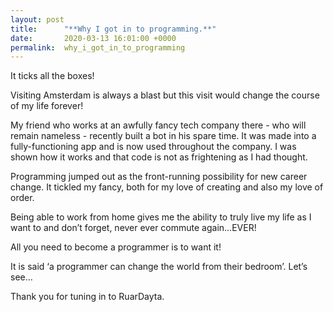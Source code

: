 ```yaml
---
layout: post
title:      "**Why I got in to programming.**"
date:       2020-03-13 16:01:00 +0000
permalink:  why_i_got_in_to_programming
---
```



It ticks all the boxes!

Visiting Amsterdam is always a blast but this visit would change the course of my life forever!


My friend who works at an awfully fancy tech company there - who will remain nameless - recently built a bot in his spare time. It was made into a fully-functioning app and is now used throughout the company. I was shown how it works and that code is not as frightening as I had thought.
 
Programming jumped out as the front-running possibility for new career change. It tickled my fancy, both for my love of creating and also my love of order. 
 
Being able to work from home gives me the ability to truly live my life as I want to and don’t forget, never ever commute again…EVER!

All you need to become a programmer is to want it!

It is said ‘a programmer can change the world from their bedroom’. Let’s see…

Thank you for tuning in to RuarDayta.


